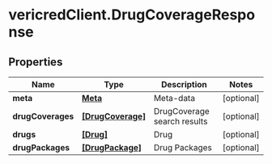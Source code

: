# vericredClient.DrugCoverageResponse

## Properties
Name | Type | Description | Notes
------------ | ------------- | ------------- | -------------
**meta** | [**Meta**](Meta.md) | Meta-data | [optional] 
**drugCoverages** | [**[DrugCoverage]**](DrugCoverage.md) | DrugCoverage search results | [optional] 
**drugs** | [**[Drug]**](Drug.md) | Drug | [optional] 
**drugPackages** | [**[DrugPackage]**](DrugPackage.md) | Drug Packages | [optional] 


